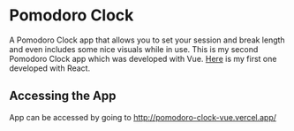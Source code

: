 # Pomodoro Clock
A Pomodoro Clock app that allows you to set your session and break length and even includes some nice visuals while in use. This is my second Pomodoro Clock app which was developed with Vue. [Here](https://github.com/joe-orav/pomodoro-clock) is my first one developed with React.

## Accessing the App
App can be accessed by going to http://pomodoro-clock-vue.vercel.app/
